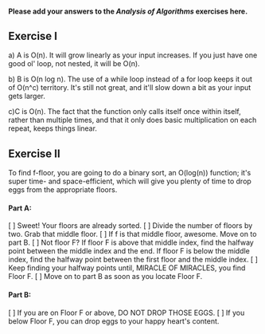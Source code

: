 #### Please add your answers to the ***Analysis of  Algorithms*** exercises here.

## Exercise I

a) A is O(n). It will grow linearly as your input increases. If you just have one good ol' loop, not nested, it will be O(n).


b) B is O(n log n). The use of a while loop instead of a for loop keeps it out of O(n^c) territory. It's still not great, and it'll slow down a bit as your input gets larger.


c)C is O(n). The fact that the function only calls itself once within itself, rather than multiple times, and that it only does basic multiplication on each repeat, keeps things linear.

## Exercise II

To find f-floor, you are going to do a binary sort, an O(log(n)) function; it's super time- and space-efficient, which will give you plenty of time to drop eggs from the appropriate floors.
#### Part A:
[ ] Sweet! Your floors are already sorted.
[ ] Divide the number of floors by two. Grab that middle floor.
[ ] If f is that middle floor, awesome. Move on to part B.
[ ] Not floor F? If floor F is above that middle index, find the halfway point between the middle index and the end. If floor F is below the middle index, find the halfway point between the first floor and the middle index.
[ ] Keep finding your halfway points until, MIRACLE OF MIRACLES, you find Floor F. 
[ ] Move on to part B as soon as you locate Floor F.

#### Part B:
[ ] If you are on Floor F or above, DO NOT DROP THOSE EGGS. 
[ ] If you below Floor F, you can drop eggs to your happy heart's content.

